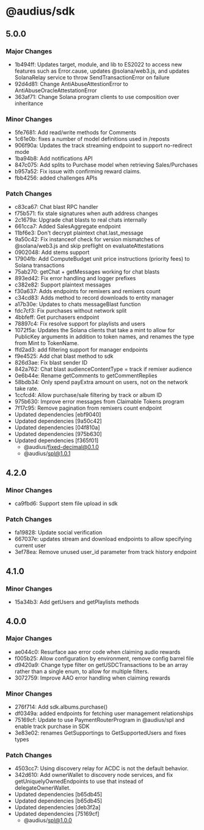 # @audius/sdk

## 5.0.0

### Major Changes

- 1b494ff: Updates target, module, and lib to ES2022 to access new features such as Error.cause, updates @solana/web3.js, and updates SolanaRelay service to throw SendTransactionError on failure
- 92d4d81: Change AntiAbuseAttestionError to AntiAbuseOracleAttestationError
- 363af71: Change Solana program clients to use composition over inheritance

### Minor Changes

- 5fe7681: Add read/write methods for Comments
- 1c61e0b: fixes a number of model definitions used in /reposts
- 906f90a: Updates the track streaming endpoint to support no-redirect mode
- 1ba94b8: Add notifications API
- 847c075: Add splits to Purchase model when retrieving Sales/Purchases
- b957a52: Fix issue with confirming reward claims.
- fbb4256: added challenges APIs

### Patch Changes

- c83ca67: Chat blast RPC handler
- f75b571: fix stale signatures when auth address changes
- 2c1679a: Upgrade chat blasts to real chats internally
- 661cca7: Added SalesAggregate endpoint
- 11bf6e3: Don't decrypt plaintext chat.last_message
- 9a50c42: Fix instanceof check for version mismatches of @solana/web3.js and skip preflight on evaluateAttestations
- 0902048: Add stems support
- 17904fb: Add ComputeBudget unit price instructions (priority fees) to Solana transactions
- 75ab270: getChat + getMessages working for chat blasts
- 893ed42: Fix error handling and logger prefixes
- c382e82: Support plaintext messages
- f30a637: Adds endpoints for remixers and remixers count
- c34cd83: Adds method to record downloads to entity manager
- a17b30e: Updates to chats messageBlast function
- fdc7cf3: Fix purchases without network split
- 4bbfeff: Get purchasers endpoint
- 78897c4: Fix resolve support for playlists and users
- 1072f5a: Updates the Solana clients that take a mint to allow for PublicKey arguments in addition to token names, and renames the type from Mint to TokenName.
- ffd2ad3: add filtering support for manager endpoints
- f9e4525: Add chat blast method to sdk
- 826d3ae: Fix blast sender ID
- 842a762: Chat blast audienceContentType = track if remixer audience
- 0e6b44e: Rename getComments to getCommentReplies
- 58bdb34: Only spend payExtra amount on users, not on the network take rate.
- 1ccfcd4: Allow purchase/sale filtering by track or album ID
- 975b630: Improve error messages from Claimable Tokens program
- 7f17c95: Remove pagination from remixers count endpoint
- Updated dependencies [ebf9040]
- Updated dependencies [9a50c42]
- Updated dependencies [04f810a]
- Updated dependencies [975b630]
- Updated dependencies [f365f01]
  - @audius/fixed-decimal@0.1.0
  - @audius/spl@1.0.1

## 4.2.0

### Minor Changes

- ca9fbd6: Support stem file upload in sdk

### Patch Changes

- fa19828: Update social verification
- 667037e: updates stream and download endpoints to allow specifying current user
- 3ef78ea: Remove unused user_id parameter from track history endpoint

## 4.1.0

### Minor Changes

- 15a34b3: Add getUsers and getPlaylists methods

## 4.0.0

### Major Changes

- ae044c0: Resurface aao error code when claiming audio rewards
- f005b25: Allow configuration by environment, remove config barrel file
- d9420a9: Change type filter on getUSDCTransactions to be an array rather than a single enum, to allow for multiple filters.
- 3072759: Improve AAO error handling when claiming rewards

### Minor Changes

- 276f714: Add sdk.albums.purchase()
- df0349a: added endpoints for fetching user management relationships
- 75169cf: Update to use PaymentRouterProgram in @audius/spl and enable track purchase in SDK
- 3e83e02: renames GetSupportings to GetSupportedUsers and fixes types

### Patch Changes

- 4503cc7: Using discovery relay for ACDC is not the default behavior.
- 342d610: Add ownerWallet to discovery node services, and fix getUniquelyOwnedEndpoints to use that instead of delegateOwnerWallet.
- Updated dependencies [b65db45]
- Updated dependencies [b65db45]
- Updated dependencies [deb3f2a]
- Updated dependencies [75169cf]
  - @audius/spl@1.0.0
